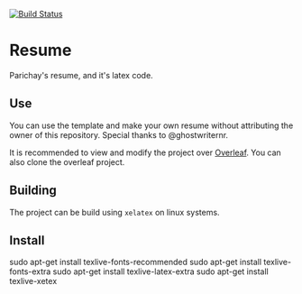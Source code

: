 [![Build Status](https://travis-ci.com/baymac/overleaf-resume.svg?branch=master)](https://travis-ci.com/baymac/overleaf-resume)

# Resume
Parichay's resume, and it's latex code.

## Use
You can use the template and make your own resume without attributing the owner of this repository.
Special thanks to @ghostwriternr.

It is recommended to view and modify the project over [Overleaf](https://www.overleaf.com/read/fjrjrsdfmpvn). You can also clone the overleaf project.

## Building
The project can be build using `xelatex` on linux systems.

## Install
sudo apt-get install texlive-fonts-recommended
sudo apt-get install texlive-fonts-extra
sudo apt-get install texlive-latex-extra
sudo apt-get install texlive-xetex
